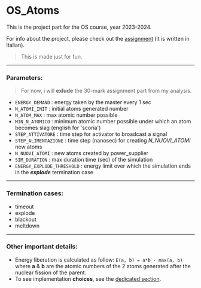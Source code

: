 # OS_Atoms
This is the project part for the OS course, year 2023-2024.

For info about the project, please check out the [assignment](./assignment/20231222_Progetto_SO_DEFINITIVO_2023_24.pdf) (it is written in Italian). 

> This is made just for fun.

---
### Parameters:
> For now, i will **exlude** the 30-mark assignment part from my analysis.
- `ENERGY_DEMAND` : energy taken by the master every 1 sec
- `N_ATOMI_INIT` : initial atoms generated number  
- `N_ATOM_MAX` : max atomic number possible
- `MIN_N_ATOMICO` : minimum atomic number possible under which an atom becomes slag (english for 'scoria')
- `STEP_ATTIVATORE` : time step for activator to broadcast a signal
- `STEP_ALIMENTAZIONE` : time step (nanosec) for creating *N_NUOVI_ATOMI* new atoms
- `N_NUOVI_ATOMI` : new atoms created by power_supplier
- `SIM_DURATION` : max duration time (sec) of the simulation
- `ENERGY_EXPLODE_THRESHOLD` : energy limit over which the simulation ends in the ***explode*** termination case
---
### Termination cases:
- timeout
- explode
- blackout
- meltdown
---
### Other important details:
- Energy liberation is calculated as follow: `E(a, b) = a*b - max(a, b)`
    where **a** & **b** are the atomic numbers of the 2 atoms generated after the nuclear fission of the parent. 
- To see implementation **choices**, see the [dedicated section](./assignment/Implementation.md).
